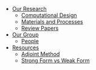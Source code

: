 <!-- - [News](News/README.md "What's New") -->
- [Our Research](README.md "IDEA Lab - Research")
	* [Computational Design](research/CompDesign.md)
	* [Materials and Processes](research/M_and_P.md)
	* [Review Papers](research/Review.md)
	<!-- * [Multi-Func. Meta-Materials](research/MFMM.md) -->
	<!-- * [Testing](research/testing.md) -->
- [Our Group](README_GROUP.md "IDEA Lab")
	* [People](People/README.md "IDEA Lab - People")
		<!-- * [Alumni](People/alumni.md) -->
	<!-- * [Director of IDEA Lab](People/HoG.md) -->
	<!-- * [Postdoc. RA](People/postdoc.md) -->
	<!-- * [PhD Researchers](People/phd.md) -->
	<!-- * [Testing](People/test.md) -->
- [Resources](README_GROUP.md "IDEA Lab")
	* [Adjoint Method](https://sashalsey.github.io/adjointh)
	* [Strong Form vs Weak Form](https://sashalsey.github.io/strong_and_weak_form)
<!-- - [TEST](exp/README.md) -->
<!-- - [FAQs](faq.md) -->
<!-- - [Experimenting](exp/README.md)
	* [JavaScript](exp/jsjs.md)
	* [Embeding](exp/embed.md)
	* [ImageSlideShow](exp/imageSlideShow.md) -->
<!-- - [Useful Links](useful_links.md) -->

